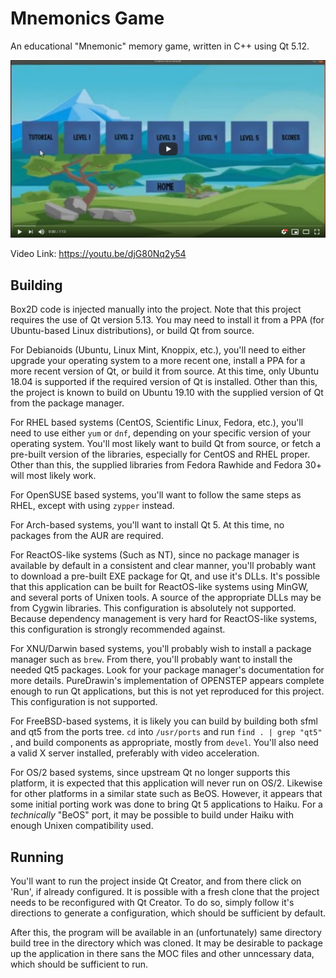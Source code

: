 # Mnemonics Game
An educational "Mnemonic" memory game, written in C++
using Qt 5.12.

[![Mnemonics Video](mnemonics_youtube.PNG)](https://youtu.be/djG80Nq2y54)

Video Link: https://youtu.be/djG80Nq2y54

## Building
Box2D code is injected manually into the project.
Note that this project requires the use of Qt version 5.13.
You may need to install it from a PPA (for Ubuntu-based Linux distributions),
or build Qt from source.

For Debianoids (Ubuntu, Linux Mint, Knoppix, etc.), you'll need to
either upgrade your operating system to a more recent one, install a
PPA for a more recent version of Qt, or build it from source. At this time,
only Ubuntu 18.04 is supported if the required version of Qt is installed.
Other than this, the project is known to build on Ubuntu 19.10 with
the supplied version of Qt from the package manager.

For RHEL based systems (CentOS, Scientific Linux, Fedora, etc.), 
you'll need to use either `yum` or `dnf`, depending
on your specific version of your operating system.
You'll most likely want to build Qt from source, or fetch a pre-built
version of the libraries, especially for CentOS and RHEL proper.
Other than this, the supplied libraries from Fedora Rawhide and Fedora 30+
will most likely work.

For OpenSUSE based systems, you'll want to follow the same steps as
RHEL, except with using `zypper` instead.

For Arch-based systems, you'll want to install Qt 5.
At this time, no packages from the AUR are required.

For ReactOS-like systems (Such as NT), since no package manager is
available by default in a consistent and clear manner, you'll probably
want to download a pre-built EXE package for Qt, and use it's DLLs.
It's possible that this application can be built for ReactOS-like systems
using MinGW, and several ports of Unixen tools. A source of the appropriate 
DLLs may be from Cygwin libraries. This configuration is absolutely not 
supported. Because dependency management is very hard for ReactOS-like
systems, this configuration is strongly recommended against.

For XNU/Darwin based systems, you'll probably wish to install a package manager
such as `brew`. From there, you'll probably want to
install the needed Qt5 packages. Look for your package manager's
documentation for more details. PureDrawin's implementation of OPENSTEP
appears complete enough to run Qt applications, but this is not yet
reproduced for this project. This configuration is not supported.

For FreeBSD-based systems, it is likely you can build by building both
sfml and qt5 from the ports tree. `cd` into `/usr/ports` and run
`find . | grep "qt5"` , and build components as appropriate, mostly from
`devel`. You'll also need a valid X server installed, preferably with
video acceleration.

For OS/2 based systems, since upstream Qt no longer supports this platform,
it is expected that this application will never run on OS/2. Likewise
for other platforms in a similar state such as BeOS. However, it appears
that some initial porting work was done to bring Qt 5 applications to
Haiku. For a *technically* "BeOS" port, it may be possible to build
under Haiku with enough Unixen compatibility used.


## Running
You'll want to run the project inside Qt Creator, and from there click on
'Run', if already configured. It is possible with a fresh clone that
the project needs to be reconfigured with Qt Creator. To do so,
simply follow it's directions to generate a configuration, which should
be sufficient by default.

After this, the program will be available in an (unfortunately) same directory
build tree in the directory which was cloned. It may be desirable to package
up the application in there sans the MOC files and other unncessary data,
which should be sufficient to run.
